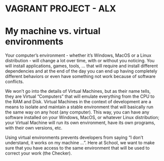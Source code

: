 #                        VAGRANT PROJECT - ALX

# My machine vs. virtual environments

Your computer’s environment - whether it’s Windows, MacOS or a Linux distribution - will change a lot over time,
with or without you noticing. You will install applications, games, tools, … that will require and install different
dependencies and at the end of the day you can end up having completely different behaviors or even have something not work because of software conflicts.

We won’t go into the details of Virtual Machines, but as their name tells, they are Virtual “Computers” that will emulate 
everything from the CPU to the RAM and Disk. Virtual Machines in the context of development are a means to isolate and maintain
a stable environment that will basically run the same way on any host (any computer). This way, you can have any software installed
on your Windows, MacOS, or whatever Linux distribution; your Virtual Machine will run its own environment, have its own programs, with 
their own versions, etc.

Using virtual environments prevents developers from saying “I don’t understand, it works on my machine …”. Here at School, 
we want to make sure that you have access to the same environment that will be used to correct your work (the Checker).

